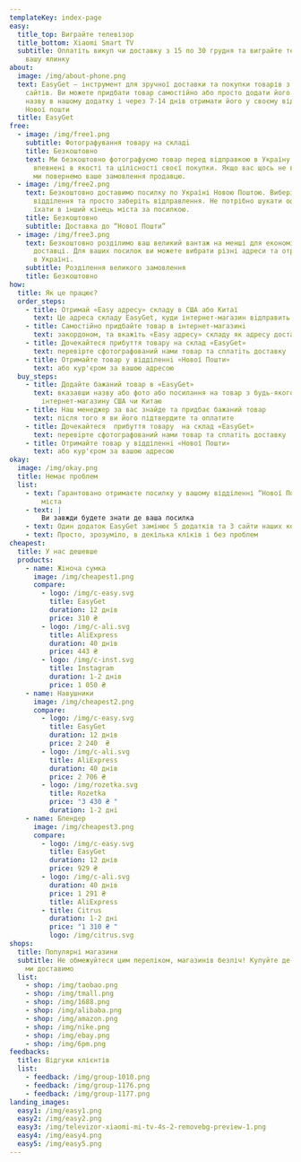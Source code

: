 ```yaml
---
templateKey: index-page
easy:
  title_top: Виграйте телевізор
  title_bottom: Xiaomi Smart TV
  subtitle: Оплатіть викуп чи доставку з 15 по 30 грудня та виграйте телевізор під
    вашу ялинку
about:
  image: /img/about-phone.png
  text: EasyGet — інструмент для зручної доставки та покупки товарів з іноземних
    сайтів. Ви можете придбати товар самостійно або просто додати його фото чи
    назву в нашому додатку і через 7-14 днів отримати його у своєму відділенні
    Нової пошти
  title: EasyGet
free:
  - image: /img/free1.png
    subtitle: Фотографування товару на складi
    title: Безкоштовно
    text: Ми безкоштовно фотографуємо товар перед відправкою в Україну. Ви будете
      впевнені в якості та цілісності своєї покупки. Якщо вас щось не влаштовує,
      ми повернемо ваше замовлення продавцю.
  - image: /img/free2.png
    text: Безкоштовно доставимо посилку по Україні Новою Поштою. Виберіть найближче
      відділення та просто заберіть відправлення. Не потрібно шукати офіс чи
      їхати в інший кінець міста за посилкою.
    title: Безкоштовно
    subtitle: Доставка до “Нової Пошти”
  - image: /img/free3.png
    text: Безкоштовно розділимо ваш великий вантаж на менші для економії на
      доставці. Для ваших посилок ви можете вибрати різні адреси та отримувачів
      в Україні.
    subtitle: Розділення великого замовлення
    title: Безкоштовно
how:
  title: Як це працює?
  order_steps:
    - title: Отримай «Easy адресу» складу в США або Китаї
      text: Це адреса складу EasyGet, куди інтернет-магазин вiдправить ваше замовлення
    - title: Самостiйно придбайте товар в інтернет-магазинi
      text: закордоном, та вкажіть «Easy адресу» складу як адресу доставки
    - title: Дочекайтеся прибуття товару на склад «EasyGet»
      text: перевiрте сфотографований нами товар та сплатiть доставку
    - title: Отримайте товар у відділеннi «Нової Пошти»
      text: або кур'єром за вашою адресою
  buy_steps:
    - title: Додайте бажаний товар в «EasyGet»
      text: вказавши назву або фото або посилання на товар з будь-якого
        інтернет-магазину США чи Китаю
    - title: Наш менеджер за вас знайде та придбає бажаний товар
      text: після того я ви його підтвердите та оплатите
    - title: Дочекайтеся  прибуття товару  на склад «EasyGet»
      text: перевiрте сфотографований нами товар та сплатiть доставку
    - title: Отримайте товар у відділеннi «Нової Пошти»
      text: або кур'єром за вашою адресою
okay:
  image: /img/okay.png
  title: Немає проблем
  list:
    - text: Гарантовано отримаєте посилку у вашому відділенні “Нової Пошти” вашого
        міста
    - text: |
        Ви завжди будете знати де ваша посилка
    - text: Один додаток EasyGet замінює 5 додатків та 3 сайти наших конкурентів
    - text: Просто, зрозуміло, в декілька кліків і без проблем
cheapest:
  title: У нас дешевше
  products:
    - name: Жіноча сумка
      image: /img/cheapest1.png
      compare:
        - logo: /img/c-easy.svg
          title: EasyGet
          duration: 12 днів
          price: 310 ₴
        - logo: /img/c-ali.svg
          title: AliExpress
          duration: 40 днів
          price: 443 ₴
        - logo: /img/c-inst.svg
          title: Instagram
          duration: 1-2 днiв
          price: 1 050 ₴
    - name: Навушники
      image: /img/cheapest2.png
      compare:
        - logo: /img/c-easy.svg
          title: EasyGet
          duration: 12 днів
          price: 2 240  ₴
        - logo: /img/c-ali.svg
          title: AliExpress
          duration: 40 днів
          price: 2 706 ₴
        - logo: /img/rozetka.svg
          title: Rozetka
          price: "3 430 ₴ "
          duration: 1-2 днi
    - name: Блендер
      image: /img/cheapest3.png
      compare:
        - logo: /img/c-easy.svg
          title: EasyGet
          duration: 12 днів
          price: 929 ₴
        - logo: /img/c-ali.svg
          duration: 40 днів
          price: 1 291 ₴
          title: AliExpress
        - title: Citrus
          duration: 1-2 днi
          price: "1 310 ₴ "
          logo: /img/citrus.svg
shops:
  title: Популярні магазини
  subtitle: Не обмежуйтеся цим переліком, магазинів безліч! Купуйте де-завгодно,
    ми доставимо
  list:
    - shop: /img/taobao.png
    - shop: /img/tmall.png
    - shop: /img/1688.png
    - shop: /img/alibaba.png
    - shop: /img/amazon.png
    - shop: /img/nike.png
    - shop: /img/ebay.png
    - shop: /img/6pm.png
feedbacks:
  title: Відгуки клієнтів
  list:
    - feedback: /img/group-1010.png
    - feedback: /img/group-1176.png
    - feedback: /img/group-1177.png
landing_images:
  easy1: /img/easy1.png
  easy2: /img/easy2.png
  easy3: /img/televizor-xiaomi-mi-tv-4s-2-removebg-preview-1.png
  easy4: /img/easy4.png
  easy5: /img/easy5.png
---
```

